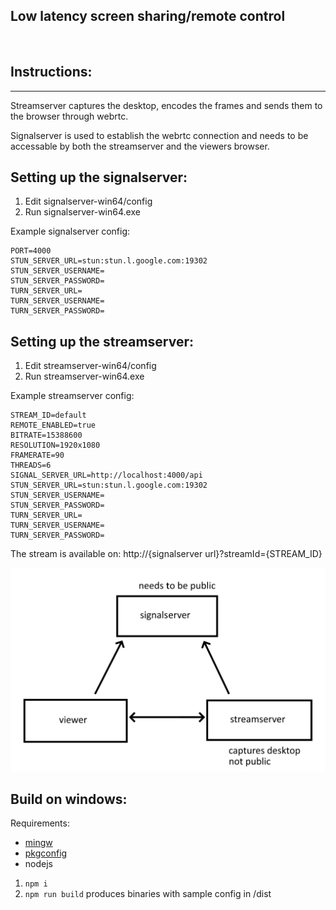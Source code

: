 ## Low latency screen sharing/remote control

<br>

## Instructions:

---

Streamserver captures the desktop, encodes the frames and sends them to the browser through webrtc.

Signalserver is used to establish the webrtc connection and needs to be accessable by both the streamserver and the viewers browser.

## Setting up the signalserver:

1. Edit signalserver-win64/config
2. Run signalserver-win64.exe

Example signalserver config:

```
PORT=4000
STUN_SERVER_URL=stun:stun.l.google.com:19302
STUN_SERVER_USERNAME=
STUN_SERVER_PASSWORD=
TURN_SERVER_URL=
TURN_SERVER_USERNAME=
TURN_SERVER_PASSWORD=
```

## Setting up the streamserver:

1. Edit streamserver-win64/config
2. Run streamserver-win64.exe

Example streamserver config:

```
STREAM_ID=default
REMOTE_ENABLED=true
BITRATE=15388600
RESOLUTION=1920x1080
FRAMERATE=90
THREADS=6
SIGNAL_SERVER_URL=http://localhost:4000/api
STUN_SERVER_URL=stun:stun.l.google.com:19302
STUN_SERVER_USERNAME=
STUN_SERVER_PASSWORD=
TURN_SERVER_URL=
TURN_SERVER_USERNAME=
TURN_SERVER_PASSWORD=

```

The stream is available on: http://{signalserver url}?streamId={STREAM_ID}

![](/docs/1.png)

## Build on windows:

Requirements:

- [mingw](https://chocolatey.org/packages/mingw)
- [pkgconfig](https://chocolatey.org/packages/pkgconfiglite)
- nodejs

1. `npm i`
2. `npm run build` produces binaries with sample config in /dist
